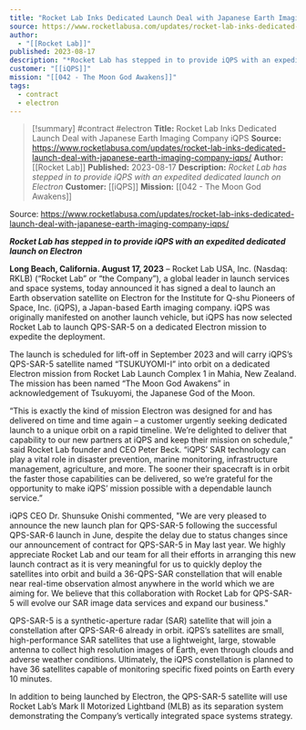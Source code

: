 ```yaml
---
title: "Rocket Lab Inks Dedicated Launch Deal with Japanese Earth Imaging Company iQPS "
source: https://www.rocketlabusa.com/updates/rocket-lab-inks-dedicated-launch-deal-with-japanese-earth-imaging-company-iqps/
author:
  - "[[Rocket Lab]]"
published: 2023-08-17
description: "*Rocket Lab has stepped in to provide iQPS with an expedited dedicated launch on Electron*"
customer: "[[iQPS]]"
mission: "[[042 - The Moon God Awakens]]"
tags:
  - contract
  - electron
---
```

>[!summary]
#contract #electron
**Title:** Rocket Lab Inks Dedicated Launch Deal with Japanese Earth Imaging Company iQPS 
**Source:** https://www.rocketlabusa.com/updates/rocket-lab-inks-dedicated-launch-deal-with-japanese-earth-imaging-company-iqps/
**Author:** [[Rocket Lab]]
**Published:** 2023-08-17
**Description:** *Rocket Lab has stepped in to provide iQPS with an expedited dedicated launch on Electron*
**Customer:** [[iQPS]]
**Mission:** [[042 - The Moon God Awakens]]

Source: https://www.rocketlabusa.com/updates/rocket-lab-inks-dedicated-launch-deal-with-japanese-earth-imaging-company-iqps/

***Rocket Lab has stepped in to provide iQPS with an expedited dedicated launch on Electron***

**Long Beach, California. August 17, 2023** – Rocket Lab USA, Inc. (Nasdaq: RKLB) (“Rocket Lab” or “the Company”), a global leader in launch services and space systems, today announced it has signed a deal to launch an Earth observation satellite on Electron for the Institute for Q-shu Pioneers of Space, Inc. (iQPS), a Japan-based Earth imaging company. iQPS was originally manifested on another launch vehicle, but iQPS has now selected Rocket Lab to launch QPS-SAR-5 on a dedicated Electron mission to expedite the deployment.

The launch is scheduled for lift-off in September 2023 and will carry iQPS’s QPS-SAR-5 satellite named “TSUKUYOMI-I” into orbit on a dedicated Electron mission from Rocket Lab Launch Complex 1 in Mahia, New Zealand. The mission has been named “The Moon God Awakens” in acknowledgement of Tsukuyomi, the Japanese God of the Moon.

“This is exactly the kind of mission Electron was designed for and has delivered on time and time again – a customer urgently seeking dedicated launch to a unique orbit on a rapid timeline. We’re delighted to deliver that capability to our new partners at iQPS and keep their mission on schedule,” said Rocket Lab founder and CEO Peter Beck. “iQPS’ SAR technology can play a vital role in disaster prevention, marine monitoring, infrastructure management, agriculture, and more. The sooner their spacecraft is in orbit the faster those capabilities can be delivered, so we’re grateful for the opportunity to make iQPS’ mission possible with a dependable launch service.”

iQPS CEO Dr. Shunsuke Onishi commented, "We are very pleased to announce the new launch plan for QPS-SAR-5 following the successful QPS-SAR-6 launch in June, despite the delay due to status changes since our announcement of contract for QPS-SAR-5 in May last year. We highly appreciate Rocket Lab and our team for all their efforts in arranging this new launch contract as it is very meaningful for us to quickly deploy the satellites into orbit and build a 36-QPS-SAR constellation that will enable near real-time observation almost anywhere in the world which we are aiming for. We believe that this collaboration with Rocket Lab for QPS-SAR-5 will evolve our SAR image data services and expand our business."

QPS-SAR-5 is a synthetic-aperture radar (SAR) satellite that will join a constellation after QPS-SAR-6 already in orbit. iQPS’s satellites are small, high-performance SAR satellites that use a lightweight, large, stowable antenna to collect high resolution images of Earth, even through clouds and adverse weather conditions. Ultimately, the iQPS constellation is planned to have 36 satellites capable of monitoring specific fixed points on Earth every 10 minutes.

In addition to being launched by Electron, the QPS-SAR-5 satellite will use Rocket Lab’s Mark II Motorized Lightband (MLB) as its separation system demonstrating the Company’s vertically integrated space systems strategy.